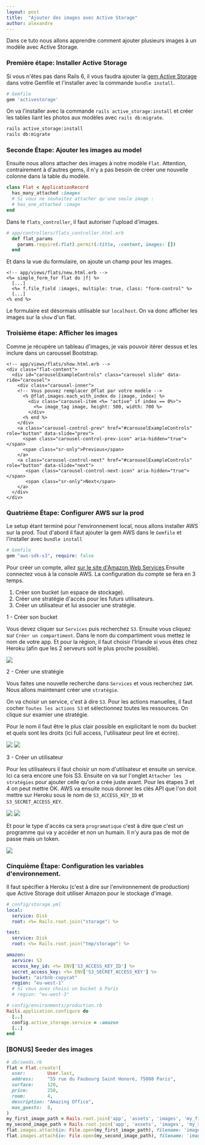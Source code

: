 ```yaml
---
layout: post
title:  "Ajouter des images avec Active Storage"
author: alexandre
---
```


Dans ce tuto nous allons apprendre comment ajouter plusieurs images à un modèle avec Active Storage.

### Première étape: Installer Active Storage

Si vous n'êtes pas dans Rails 6, il vous faudra ajouter la [gem Active Storage](https://github.com/rails/activestorage/tree/archive) dans votre Gemfile et l'installer avec la commande `bundle install`.

```ruby
# Gemfile
gem 'activestorage'
```

On va l'installer avec la commande `rails active_storage:install` et créer les tables liant les photos aux modèles avec `rails db:migrate`.

```sh
rails active_storage:install
rails db:migrate
```

### Seconde Étape: Ajouter les images au model

Ensuite nous allons attacher des images à notre modèle `Flat`. Attention, contrairement à d'autres gems, il n'y a pas besoin de créer une nouvelle colonne dans la table du modèle.

```ruby
class Flat < ApplicationRecord
  has_many_attached :images
  # Si vous ne souhaitez attacher qu'une seule image :
  # has_one_attached :image
end
```

Dans le `flats_controller`, il faut autoriser l'upload d'images.

```ruby
# app/controllers/flats_controller.html.erb
  def flat_params
    params.require(:flat).permit(:title, :content, images: [])
  end
```

Et dans la vue du formulaire, on ajoute un champ pour les images.

```erb
<!-- app/views/flats/new.html.erb -->
<%= simple_form_for flat do |f| %>
  [...]
  <%= f.file_field :images, multiple: true, class: "form-control" %>
  [...]
<% end %>
```

Le formulaire est désormais utilisable sur `localhost`. On va donc afficher les images sur la `show` d'un flat.

### Troisième étape: Afficher les images

Comme je récupère un tableau d'images, je vais pouvoir itérer dessus et les inclure dans un caroussel Bootstrap.

```erb
<!-- app/views/flats/show.html.erb -->
<div class="flat-content">
  <div id="carouselExampleControls" class="carousel slide" data-ride="carousel">
    <div class="carousel-inner">
    <!-- Vous pouvez remplacer @flat par votre modèle -->
      <% @flat.images.each_with_index do |image, index| %>
        <div class="carousel-item <%= "active" if index == 0%>">
          <%= image_tag image, height: 500, width: 700 %>
        </div>
      <% end %>
    </div>
    <a class="carousel-control-prev" href="#carouselExampleControls" role="button" data-slide="prev">
      <span class="carousel-control-prev-icon" aria-hidden="true"></span>
      <span class="sr-only">Previous</span>
    </a>
    <a class="carousel-control-next" href="#carouselExampleControls" role="button" data-slide="next">
       <span class="carousel-control-next-icon" aria-hidden="true"></span>
       <span class="sr-only">Next</span>
    </a>
  </div>
</div>
```

### Quatrième Étape: Configurer AWS sur la prod

Le setup étant terminé pour l'environnement local, nous allons installer AWS sur la prod. Tout d'abord il faut ajouter la gem AWS dans le `Gemfile` et l'installer avec `bundle install`

```ruby
# Gemfile
gem "aws-sdk-s3", require: false
```

Pour créer un compte, allez [sur le site d'Amazon Web Services](https://aws.amazon.com/).Ensuite connectez vous à la console AWS. La configuration du compte se fera en 3 temps.

1. Créer son bucket (un espace de stockage).
2. Créer une stratégie d'accès pour les futurs utilisateurs.
3. Créer un utilisateur et lui associer une stratégie.

1 - Créer son bucket

Vous devez cliquer sur `Services` puis recherchez `S3`. Ensuite vous cliquez sur `Créer un compartiment`. Dans le nom du compartiment vous mettez le nom de votre app. Et pour la région, il faut choisir l'Irlande si vous êtes chez Heroku (afin que les 2 serveurs soit le plus proche possible).

![](/images/posts/active-storage/02.png)

2 - Créer une stratégie

Vous faites une nouvelle recherche dans `Services` et vous recherchez `IAM`. Nous allons maintenant créer une `stratégie`.

On va choisir un service, c'est à dire `S3`. Pour les actions manuelles, il faut cocher `Toutes les actions S3` et sélectionnez toutes les ressources. On clique sur examier une stratégie.

Pour le nom il faut être le plus clair possible en explicitant le nom du bucket et quels sont les droits (ici full access, l'utilisateur peut lire et écrire).

![](/images/posts/active-storage/10.png)
![](/images/posts/active-storage/12.png)

3 - Créer un utilisateur

Pour les utilisateurs il faut choisir un nom d'utilisateur et ensuite un service. Ici ca sera encore une fois S3. Ensuite on va sur l'onglet `Attacher les stratégies` pour ajouter celle qu'on a crée juste avant. Pour les étapes 3 et 4 on peut mettre OK. AWS va ensuite nous donner les clés API que l'on doit mettre sur Heroku sous le nom de `S3_ACCESS_KEY_ID` et `S3_SECRET_ACCESS_KEY`.

![](/images/posts/active-storage/14.png)
![](/images/posts/active-storage/15.png)

Et pour le type d'accès ca sera `programatique` c'est à dire que c'est un programme qui va y accéder et non un humain. Il n'y aura pas de mot de passe mais un token.

![](/images/posts/active-storage/13.png)

### Cinquième Étape: Configuration les variables d'environnement.

Il faut spécifier à Heroku (c'est à dire sur l'environnement de production) que Active Storage doit utiliser Amazon pour le stockage d'image.

```yaml
# config/storage.yml
local:
  service: Disk
  root: <%= Rails.root.join("storage") %>

test:
  service: Disk
  root: <%= Rails.root.join("tmp/storage") %>

amazon:
  service: S3
  access_key_id: <%= ENV['S3_ACCESS_KEY_ID'] %>
  secret_access_key: <%= ENV['S3_SECRET_ACCESS_KEY'] %>
  bucket: "airbnb-copycat"
  region: "eu-west-1"
  # Si vous avez choisi un bucket à Paris
  # region: "eu-west-3"
```

```ruby
# config/environments/production.rb
Rails.application.configure do
  [..]
  config.active_storage.service = :amazon
  [..]
end
```

### [BONUS] Seeder des images

```ruby
# db/seeds.rb
flat = Flat.create!(
  user:        User.last,
  address:     "55 rue du Faubourg Saint Honoré, 75008 Paris",
  surface:     120,
  price:       250,
  room:        4,
  description: "Amazing Office",
  max_guests:  8,
)
my_first_image_path = Rails.root.join('app', 'assets', 'images', 'my_first_image.png')
my_second_image_path = Rails.root.join('app', 'assets', 'images', 'my_second_image.png')
flat.images.attach(io: File.open(my_first_image_path), filename: 'image_name.png', content_type: 'image/png')
flat.images.attach(io: File.open(my_second_image_path), filename: 'image_name.png', content_type: 'image/png')
```
